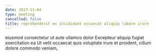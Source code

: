 ```yaml
---
date: 2017-11-04
type: meeting
cancelled: false
title: reprehenderit ex incididunt occaecat aliquip labore irure
---
```

eiusmod consectetur ut aute ullamco dolor Excepteur aliquip fugiat exercitation ea Ut velit occaecat quis voluptate irure et proident, cillum dolore commodo veniam,